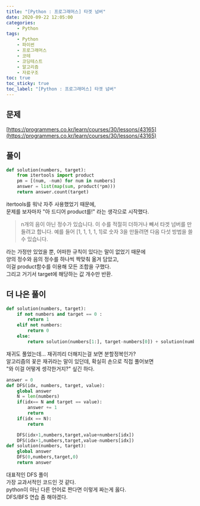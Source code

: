 ```yaml
---
title: "[Python : 프로그래머스] 타겟 넘버"
date: 2020-09-22 12:05:00
categories:
    - Python
tags:
    - Python
    - 파이썬
    - 프로그래머스
    - 코테
    - 코딩테스트
    - 알고리즘
    - 자료구조
toc: true
toc_sticky: true
toc_label: "[Python : 프로그래머스] 타겟 넘버"
---
```

## 문제
[https://programmers.co.kr/learn/courses/30/lessons/43165](https://programmers.co.kr/learn/courses/30/lessons/43165)
## 풀이
```python
def solution(numbers, target):
    from itertools import product
    pm = [(num, -num) for num in numbers]
    answer = list(map(sum, product(*pm)))
    return answer.count(target)
```
itertools를 워낙 자주 사용했었기 때문에,  
문제를 보자마자 "아 드디어 product를!" 라는 생각으로 시작했다.  

> n개의 음이 아닌 정수가 있습니다. 이 수를 적절히 더하거나 빼서 타겟 넘버를 만들려고 합니다. 예를 들어 [1, 1, 1, 1, 1]로 숫자 3을 만들려면 다음 다섯 방법을 쓸 수 있습니다.

라는 가정만 있었을 뿐, 어떠한 규칙이 있다는 말이 없었기 때문에  
양의 정수와 음의 정수를 하나씩 짝맞춰 옮겨 담았고,  
이걸 product함수를 이용해 모든 조합을 구했다.  
그리고 거기서 target에 해당하는 값 개수만 반환.  
  
## 더 나은 풀이
```python
def solution(numbers, target):
    if not numbers and target == 0 :
        return 1
    elif not numbers:
        return 0
    else:
        return solution(numbers[1:], target-numbers[0]) + solution(numbers[1:], target+numbers[0])
```
재귀도 풀었는데... 재귀끼리 더해지는걸 보면 분할정복인가?  
알고리즘의 꽃은 재귀라는 말이 있던데, 확실히 손으로 직접 풀어보면  
"와 이걸 어떻게 셍각한거지?" 싶긴 하다.  
```python
answer = 0
def DFS(idx, numbers, target, value):
    global answer
    N = len(numbers)
    if(idx== N and target == value):
        answer += 1
        return
    if(idx == N):
        return

    DFS(idx+1,numbers,target,value+numbers[idx])
    DFS(idx+1,numbers,target,value-numbers[idx])
def solution(numbers, target):
    global answer
    DFS(0,numbers,target,0)
    return answer
```
대표적인 DFS 풀이  
가장 교과서적인 코드인 것 같다.  
python이 아닌 다른 언어로 짠다면 이렇게 짜는게 옳다.  
DFS/BFS 연습 좀 해야겠다.  